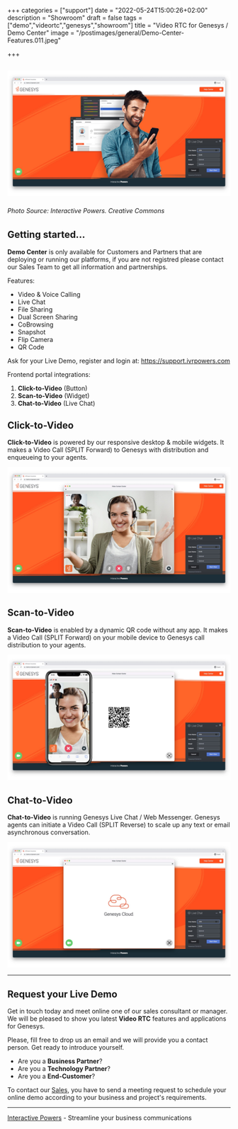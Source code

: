 +++
categories = ["support"]
date = "2022-05-24T15:00:26+02:00"
description = "Showroom"
draft = false
tags = ["demo","videortc","genesys","showroom"]
title = "Video RTC for Genesys / Demo Center"
image = "/postimages/general/Demo-Center-Features.011.jpeg"

+++

![Video RTC for Genesys - Demo Center](/postimages/general/Demo-Center-Features.011.jpeg)
------------
###### Photo Source: Interactive Powers. Creative Commons

##	Getting started...

**Demo Center** is only available for Customers and Partners that are deploying or running our platforms, if you are not registred please contact our Sales Team to get all information and partnerships. 

Features:

* Video & Voice Calling
* Live Chat
* File Sharing
* Dual Screen Sharing
* CoBrowsing
* Snapshot
* Flip Camera
* QR Code

Ask for your Live Demo, register and login at: https://support.ivrpowers.com

Frontend portal integrations:

1. **Click-to-Video** (Button)
2. **Scan-to-Video** (Widget)
3. **Chat-to-Video** (Live Chat)

##	Click-to-Video

**Click-to-Video** is powered by our responsive desktop & mobile widgets. It makes a Video Call (SPLIT Forward) to Genesys with distribution and  enqueueing to your agents.

![Video RTC for Genesys - Click-to-Video](/postimages/general/Demo-Center-Features.012.jpeg)

##	Scan-to-Video

**Scan-to-Video** is enabled by a dynamic QR code without any app. It makes a Video Call (SPLIT Forward) on your mobile device to Genesys call distribution to your agents.

![Video RTC for Genesys - Scan-to-Video](/postimages/general/Demo-Center-Features.013.jpeg)

##	Chat-to-Video

**Chat-to-Video** is running Genesys Live Chat / Web Messenger. Genesys agents can initiate a Video Call (SPLIT Reverse) to scale up any text or email asynchronous conversation.

![Video RTC for Genesys - Live Chat](/postimages/general/Demo-Center-Features.014.jpeg)

------------
##	Request your Live Demo

Get in touch today and meet online one of our sales consultant or manager.
We will be pleased to show you latest **Video RTC** features and applications for Genesys. 

Please, fill free to drop us an email and we will provide you a contact person.
Get ready to introduce yourself.

* Are you a **Business Partner**?
* Are you a **Technology Partner**?
* Are you a **End-Customer**?

To contact our [Sales](https://www.ivrpowers.com/about-us/), you have to send a meeting request to schedule your online demo according to your business and project's requirements. 

---
[Interactive Powers](http://www.ivrpowers.com/) - Streamline your business communications

